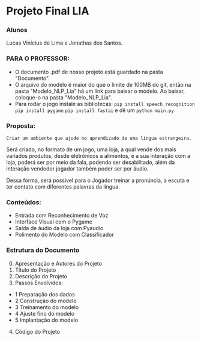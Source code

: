 # Projeto Final LIA

### Alunos
 Lucas Vinícius de Lima e Jonathas dos Santos.

### PARA O PROFESSOR:
- O documento .pdf de nosso projeto está guardado na pasta "Documento".
- O arquivo do modelo é maior do que o limite de 100MB do git, então na
  pasta "Modelo_NLP_Lia" há um link para baixar o modelo. Ao baixar,
  coloque-o na pasta "Modelo_NLP_Lia".
- Para rodar o jogo instale as bibliotecas:
  ```pip install speech_recognition```
  ```pip install pygame```
  ```pip install fastai```
  e dê um
  ```python main.py```

### Proposta:
```Criar um ambiente que ajude no aprendizado de uma língua estrangeira.```

Será criado, no formato de um jogo, uma loja, a qual vende dos mais variados
produtos, desde eletrônicos a alimentos, e a sua interação com a loja, poderá
ser por meio da fala, podendo ser desabilitado, além da interação vendedor 
jogador também poder ser por áudio.

Dessa forma, será possível para o Jogador treinar a pronúncia, a escuta e
ter contato com diferentes palavras da língua.


### Conteúdos:
- Entrada com Reconhecimento de Voz
- Interface Visual com o Pygame
- Saída de áudio da loja com Pyaudio
- Polimento do Modelo com Classificador

### Estrutura do Documento
0. Apresentação e Autores do Projeto
1. Título do Projeto
2. Descrição do Projeto
3. Passos Envolvidos:
 - 1 Preparação dos dados
 - 2 Construção do modelo
 - 3 Treinamento do modelo
 - 4 Ajuste fino do modelo
 - 5 Implantação do modelo
4. Código do Projeto

